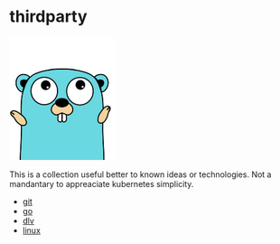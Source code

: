 # thirdparty

![thirdparty](thirdparty.png)

This is a collection useful better to known ideas or technologies. Not a
mandantary to appreaciate kubernetes simplicity.

- [git](git.html)
- [go](go.html)
- [dlv](dlv.html)
- [linux](linux.html)

